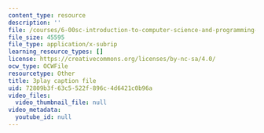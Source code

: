 ```yaml
---
content_type: resource
description: ''
file: /courses/6-00sc-introduction-to-computer-science-and-programming-spring-2011/72809b3f63c5522f896c4d6421c0b96a_6wTuOMgTrU4.vtt
file_size: 45595
file_type: application/x-subrip
learning_resource_types: []
license: https://creativecommons.org/licenses/by-nc-sa/4.0/
ocw_type: OCWFile
resourcetype: Other
title: 3play caption file
uid: 72809b3f-63c5-522f-896c-4d6421c0b96a
video_files:
  video_thumbnail_file: null
video_metadata:
  youtube_id: null
---
```

